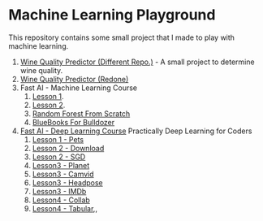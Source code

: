 # Machine Learning Playground

This repository contains some small project that I made to play with machine learning.

1. [Wine Quality Predictor (Different Repo.)](https://github.com/s-r-aman/wine_quality_predictor) - A small project to determine wine quality.
2. [Wine Quality Predictor (Redone)](/wine_snob.ipynb)
3. Fast AI - Machine Learning Course
   1. [Lesson 1](/fastdotai/fastai_1.ipynb).
   2. [Lesson 2](/fastdotai/fastai_2.ipynb).
   3. [Random Forest From Scratch](/fastdotai/rf_scratch.ipynb)
   4. [BlueBooks For Bulldozer](/blue_book_for_bulldozer.ipynb)
4. [Fast AI - Deep Learning Course](http://course-v3.fast.ai) Practically Deep Learning for Coders
   1. [Lesson 1 - Pets](/fastdotai_dl/lesson1-pets.ipynb)
   1. [Lesson 2 - Download](/fastdotai_dl/lesson2_download.ipynb)
   1. [Lesson 2 - SGD](/fastdotai_dl/lesson2_sgd.ipynb)
   1. [Lesson3 - Planet](/fastdotai_dl/lesson3_planet.ipynb)
   1. [Lesson3 - Camvid](/fastdotai_dl/lesson3_camvid.ipynb)
   1. [Lesson3 - Headpose](/fastdotai_dl/lesson3_headpose.ipynb)
   1. [Lesson3 - IMDb](/fastdotai_dl/lesson3_imdb.ipynb)
   1. [Lesson4 - Collab](/fastdotai_dl/lesson4_collab.ipynb)
   1. [Lesson4 - Tabular](/fastdotai_dl/lesson4_tabular.ipynb),,
